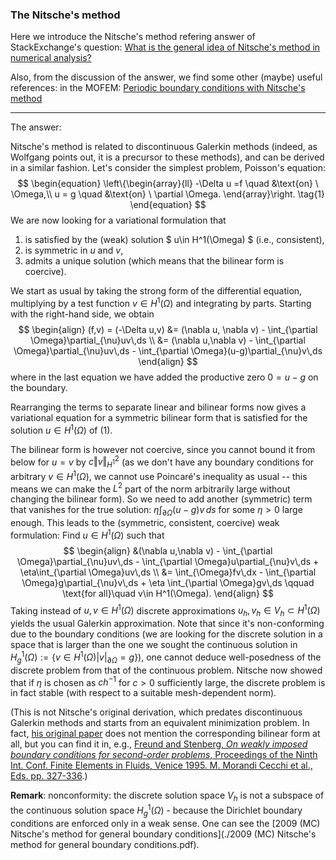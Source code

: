 ### The Nitsche's method

Here we introduce the Nitsche's method refering answer of StackExchange's question: [What is the general idea of Nitsche's method in numerical analysis?](https://scicomp.stackexchange.com/questions/19910/what-is-the-general-idea-of-nitsches-method-in-numerical-analysis)

Also, from the discussion of the answer, we find some other (maybe) useful references: in the MOFEM: [Periodic boundary conditions with Nitsche's method](http://mofem.eng.gla.ac.uk/mofem/html/nitsche_periodic.html)

---

The answer:

Nitsche's method is related to discontinuous Galerkin methods (indeed, as Wolfgang points out, it is a precursor to these methods), and can be  derived in a similar fashion. Let's consider the simplest problem,  Poisson's equation:
$$
\begin{equation}
\left\{\begin{array}{ll}
-\Delta u =f \quad &\text{on} \ \Omega,\\ 
u = g \quad &\text{on} \ \partial \Omega.
\end{array}\right. \tag{1}
\end{equation}
$$
We are now looking for a variational formulation that 

1. is satisfied by the (weak) solution $ u\in H^1(\Omega) $ (i.e., consistent),
2. is symmetric in $u$ and $v$,
3. admits a unique solution (which means that the bilinear form is coercive).

We start as usual by taking the strong form of the differential equation, multiplying by a test function $v\in H^1(\Omega)$ and integrating by parts. Starting with the right-hand side, we obtain
$$
\begin{align}
(f,v) = (-\Delta u,v) &= (\nabla u, \nabla v) - \int_{\partial \Omega}\partial_{\nu}uv\,ds \\
&= (\nabla u,\nabla v) - \int_{\partial \Omega}\partial_{\nu}uv\,ds - \int_{\partial \Omega}(u-g)\partial_{\nu}v\,ds
\end{align}
$$
where in the last equation we have added the productive zero $0=u-g$ on the boundary.

Rearranging the terms to separate linear and bilinear forms now gives a  variational equation for a symmetric bilinear form that is satisfied for the solution $u\in H^1(\Omega)$ of (1).

The bilinear form is however not coercive, since you cannot bound it from below for $u=v$ by $c\Vert v\Vert_{H^1}^2$ (as we don't have any boundary conditions for arbitrary $v\in H^1(\Omega)$, we cannot use Poincaré's inequality as usual -- this means we can make the $L^2$ part of the norm arbitrarily large without changing the bilinear form). So we need to add another (symmetric) term that vanishes for the true solution: $\eta \int_{\partial\Omega}(u-g)v\,ds$ for some $\eta>0$ large enough. This leads to the (symmetric, consistent, coercive) weak formulation: Find $u\in H^1(\Omega)$ such that
$$
\begin{align}
&(\nabla u,\nabla v) - \int_{\partial \Omega}\partial_{\nu}uv\,ds - \int_{\partial \Omega}u\partial_{\nu}v\,ds + \eta\int_{\partial \Omega}uv\,ds \\
&= \int_{\Omega}fv\,dx - \int_{\partial \Omega}g\partial_{\nu}v\,ds + \eta \int_{\partial \Omega}gv\,ds \qquad \text{for all}\quad v\in H^1(\Omega).
\end{align}
$$
Taking instead of $u,v\in H^1(\Omega)$ discrete approximations $u_h,v_h\in V_h\subset H^1(\Omega)$ yields the usual Galerkin approximation. Note that since it's non-conforming due to the boundary conditions (we are looking for the discrete solution in a space that is larger than the one we sought the continuous solution in $H^1_g(\Omega):=\{v\in H^1(\Omega)| v|_{\partial\Omega}=g \}$), one cannot deduce well-posedness of the discrete problem from that of the continuous problem. Nitsche now showed that if $\eta$ is chosen as $ch^{-1}$ for $c>0$ sufficiently large, the discrete problem is in fact stable (with respect to a suitable mesh-dependent norm).

(This is not Nitsche's original derivation, which predates discontinuous Galerkin methods and starts from an equivalent minimization problem. In fact, [his original paper](http://link.springer.com/article/10.1007%2FBF02995904) does not mention the corresponding bilinear form at all, but you can find it in, e.g., [Freund and Stenberg, *On weakly imposed boundary conditions for second-order problems*, Proceedings of the Ninth Int. Conf. Finite Elements in Fluids, Venice 1995. M. Morandi Cecchi et al., Eds. pp. 327-336](http://math.aalto.fi/~rstenber/Publications/Venice95.pdf).)

**Remark**: nonconformity: the discrete solution space $V_h$ is not a subspace of the continuous solution space $H^1_g(\Omega)$ - because the Dirichlet boundary conditions are enforced only in a weak sense. One can see the [2009 (MC) Nitsche's method for general boundary conditions](./2009 (MC) Nitsche's method for general boundary conditions.pdf).

